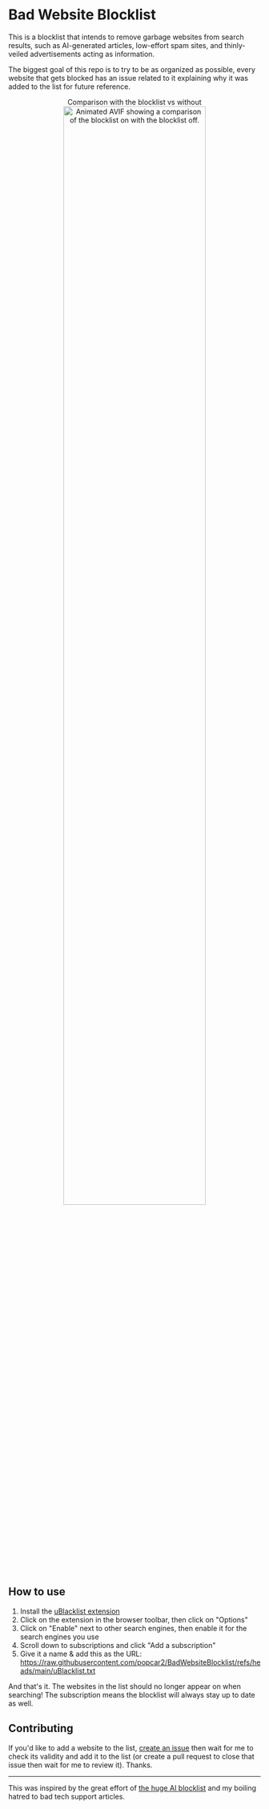 # Bad Website Blocklist

This is a blocklist that intends to remove garbage websites from search results, such as AI-generated articles, low-effort spam sites, and thinly-veiled advertisements acting as information.

The biggest goal of this repo is to try to be as organized as possible, every website that gets blocked has an issue related to it explaining why it was added to the list for future reference.

<div align="center">
  Comparison with the blocklist vs without 
  <img src="https://files.catbox.moe/tyecc6.avif" type="image/avif" alt="Animated AVIF showing a comparison of the blocklist on with the blocklist off." width="75%" />
</div>

## How to use

1. Install the [uBlacklist extension](https://iorate.github.io/ublacklist/docs)
2. Click on the extension in the browser toolbar, then click on "Options"
3. Click on "Enable" next to other search engines, then enable it for the search engines you use
4. Scroll down to subscriptions and click "Add a subscription"
5. Give it a name & add this as the URL: https://raw.githubusercontent.com/popcar2/BadWebsiteBlocklist/refs/heads/main/uBlacklist.txt

And that's it. The websites in the list should no longer appear on when searching! The subscription means the blocklist will always stay up to date as well.

## Contributing

If you'd like to add a website to the list, [create an issue](https://github.com/popcar2/BadWebsiteBlocklist/issues/new/choose) then wait for me to check its validity and add it to the list (or create a pull request to close that issue then wait for me to review it). Thanks.

---

This was inspired by the great effort of [the huge AI blocklist](https://github.com/laylavish/uBlockOrigin-HUGE-AI-Blocklist) and my boiling hatred to bad tech support articles.
